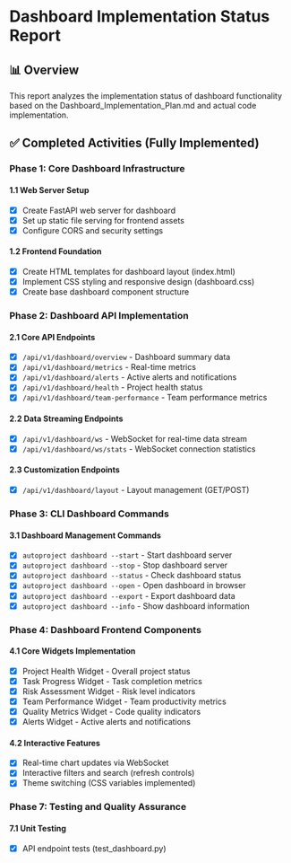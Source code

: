 # Dashboard Implementation Status Report

## 📊 Overview
This report analyzes the implementation status of dashboard functionality based on the Dashboard_Implementation_Plan.md and actual code implementation.

## ✅ Completed Activities (Fully Implemented)

### Phase 1: Core Dashboard Infrastructure

#### 1.1 Web Server Setup
- [x] Create FastAPI web server for dashboard
- [x] Set up static file serving for frontend assets
- [x] Configure CORS and security settings

#### 1.2 Frontend Foundation
- [x] Create HTML templates for dashboard layout (index.html)
- [x] Implement CSS styling and responsive design (dashboard.css)
- [x] Create base dashboard component structure

### Phase 2: Dashboard API Implementation

#### 2.1 Core API Endpoints
- [x] `/api/v1/dashboard/overview` - Dashboard summary data
- [x] `/api/v1/dashboard/metrics` - Real-time metrics
- [x] `/api/v1/dashboard/alerts` - Active alerts and notifications
- [x] `/api/v1/dashboard/health` - Project health status
- [x] `/api/v1/dashboard/team-performance` - Team performance metrics

#### 2.2 Data Streaming Endpoints
- [x] `/api/v1/dashboard/ws` - WebSocket for real-time data stream
- [x] `/api/v1/dashboard/ws/stats` - WebSocket connection statistics

#### 2.3 Customization Endpoints
- [x] `/api/v1/dashboard/layout` - Layout management (GET/POST)

### Phase 3: CLI Dashboard Commands

#### 3.1 Dashboard Management Commands
- [x] `autoproject dashboard --start` - Start dashboard server
- [x] `autoproject dashboard --stop` - Stop dashboard server
- [x] `autoproject dashboard --status` - Check dashboard status
- [x] `autoproject dashboard --open` - Open dashboard in browser
- [x] `autoproject dashboard --export` - Export dashboard data
- [x] `autoproject dashboard --info` - Show dashboard information

### Phase 4: Dashboard Frontend Components

#### 4.1 Core Widgets Implementation
- [x] Project Health Widget - Overall project status
- [x] Task Progress Widget - Task completion metrics
- [x] Risk Assessment Widget - Risk level indicators
- [x] Team Performance Widget - Team productivity metrics
- [x] Quality Metrics Widget - Code quality indicators
- [x] Alerts Widget - Active alerts and notifications

#### 4.2 Interactive Features
- [x] Real-time chart updates via WebSocket
- [x] Interactive filters and search (refresh controls)
- [x] Theme switching (CSS variables implemented)

### Phase 7: Testing and Quality Assurance

#### 7.1 Unit Testing
- [x] API endpoint tests (test_dashboard.py)
